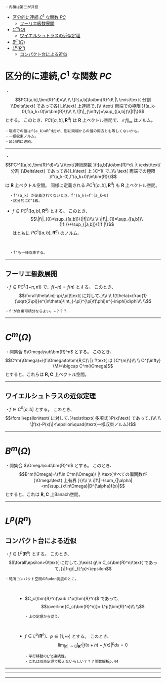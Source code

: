 
    ・内積は第二が共役

- [区分的に連続,$C^1$ な関数 $PC$](#区分的に連続c1-な関数-pc)
  - [フーリエ級数展開](#フーリエ級数展開)
- [$C^m(Ω)$](#cmω)
  - [ワイエルシュトラスの近似定理](#ワイエルシュトラスの近似定理)
- [$B^m(Ω)$](#bmω)
- [$L^p(R^n)$](#lprn)
  - [コンパクト台による近似](#コンパクト台による近似)





# 区分的に連続,$C^1$ な関数 $PC$

・
$$PC([a,b],\bm{R}^d)=\\\ \\
\{f:[a,b]\to\bm{R}^d\ |\ \exist\text{ 分割 }\Delta\text{ であって各}I_k\text{ 上連続で、}\\
\text{ 両端での極限 }f(a_k-0),f(a_k+0)\in\bm{R}\}\\\ \\
\|f\|_{\infty}=\sup_{[a,b]}\{|f|\}$$
とする。
このとき、$PC([a,b],\bm{R}^d)$ は $\bm{R}$ 上ベクトル空間で、$\|f\|_{\infty}$ はノルム。

    ・端点での値はf(a_k)∊R^dだが、別に両端からの値の両方とも等しくないかも。
    ・一様収束ノルム。
    ・区分的に連続。

---

・$$PC^1([a,b],\bm{R}^d)=\\
\{\text{連続関数 }f:[a,b]\to\bm{R}^d\ |\ \exist\text{ 分割 }\Delta\text{ であって各}I_k\text{ 上 }C^1{ で、}\\
\text{ 両端での極限 }f'(a_k-0),f'(a_k+0)\in\bm{R}\}$$
は $\bm{R}$ 上ベクトル空間。
同様に定義される $PC^1([a,b],\bm{R}^d)$ も $\bm{R}$ 上ベクトル空間。 

      ・f'(a_k) が定義されてないとき、f'(a_k)=f'(a_k+0)
      ・区分的にC^1級。

- $f\in PC^1([a,b],\bm{R}^d)$ とする。
このとき、
$$\|f\|_{0}=\sup_{[a,b]}\{|f|\}\\\ \\
\|f\|_{1}=\sup_{[a,b]}\{|f|\}+\sup_{[a,b]}\{|f'|\}$$
はともに $PC^1([a,b],\bm{R}^d)$ のノルム。
<br>

      ・f'も一様収束する。

---

## フーリエ級数展開

・$f\in PC^1([-\pi,\pi])$ で、$f(-\pi)=f(\pi)$ とする。
このとき、
$$\forall\theta\in[-\pi,\pi]\text{ に対して、}\\\ \\
f(\theta)=\frac{1}{\sqrt{2\pi}}e^{in\theta}\int_{-\pi}^{\pi}f(\phi)e^{-in\phi}d\phi\\\ \\$$

    ・f'が自乗可積分ならよい。⇐？？？

---

# $C^m(Ω)$

・開集合 $\Omega\sub\bm{R}^n$ とする。
このとき、$$C^m(\Omega)=\{f:\Omega\to\bm{R,C}\ |\ f\text{ は }C^{m}\}\\\ \\
C^{\infty}(M)=\bigcap C^m(\Omega)$$
とすると、これらは $\bm{R,C}$ 上ベクトル空間。

---

## ワイエルシュトラスの近似定理

・$f\in C^0[a,b]$ とする。
このとき、
$$\forall\epsilon\text{ に対して、}\exist\text{ 多項式 }P(x)\text{ であって、}\\\ \\
\|f(x)-P(x)\|<\epsilon\quad(\text{一様収束ノルム})$$

---

# $B^m(Ω)$

・開集合 $\Omega\sub\bm{R}^n$ とする。
このとき、$$B^m(\Omega)=\{f\in C^m(\Omega)\ |\ \text{すべての偏関数が }\Omega\text{ 上有界 }\}\\\ \\
\|f\|=\sum_{|\alpha|<m}\sup_{x\in\Omega}|D^{\alpha}f(x)|$$
とすると、これは $\bm{R,C}$ 上Banach空間。

---

# $L^p(R^n)$

## コンパクト台による近似

<dl><dt>

・$f\in L^p(\bm{R}^n)$ とする。
このとき、
$$\forall\epsilon>0\text{ に対して、}\exist g\in C_c(\bm{R}^n)\text{ であって、}\|f-g\|_{L^p}<\epsilon$$

    ・局所コンパクト空間のRadon測度のとこ。
<br>

</dt><dd>

- $C_c(\bm{R}^n)\sub L^p(\bm{R}^n)$ であって、
$$\overline{C_c(\bm{R}^n)}= L^p(\bm{R}^n)\\\ \\$$

      ・上の定理から従う。
<br>

- $f\in L^p(\bm{R}^n)$、$p\in[1,\infty)$ とする。
このとき、
$$\lim_{|h|\to0}\int_{\bm{R}^n}|f(x+h)-f(x)|^pdx=0$$ 

      ・平行移動のL^p連続性。
      ・これは収束定理で扱えないらしい？？？関数解析p.44

</dd></dl>

---
---
---


